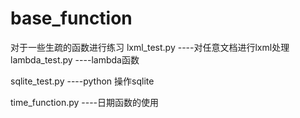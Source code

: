 # base_function
对于一些生疏的函数进行练习
lxml_test.py ----对任意文档进行lxml处理
lambda_test.py ----lambda函数

sqlite_test.py ----python 操作sqlite

time_function.py ----日期函数的使用